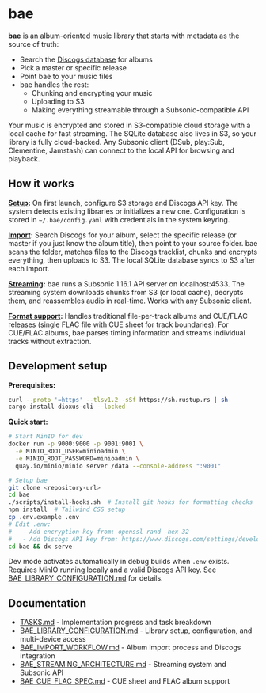# bae

**bae** is an album-oriented music library that starts with metadata as the source of truth:

- Search the [Discogs database](https://www.discogs.com/developers) for albums
- Pick a master or specific release
- Point bae to your music files
- bae handles the rest:
  - Chunking and encrypting your music
  - Uploading to S3
  - Making everything streamable through a Subsonic-compatible API

Your music is encrypted and stored in S3-compatible cloud storage with a local cache for fast streaming. The SQLite database also lives in S3, so your library is fully cloud-backed. Any Subsonic client (DSub, play:Sub, Clementine, Jamstash) can connect to the local API for browsing and playback.

## How it works

**[Setup](BAE_LIBRARY_CONFIGURATION.md):** On first launch, configure S3 storage and Discogs API key. The system detects existing libraries or initializes a new one. Configuration is stored in `~/.bae/config.yaml` with credentials in the system keyring.

**[Import](BAE_IMPORT_WORKFLOW.md):** Search Discogs for your album, select the specific release (or master if you just know the album title), then point to your source folder. bae scans the folder, matches files to the Discogs tracklist, chunks and encrypts everything, then uploads to S3. The local SQLite database syncs to S3 after each import.

**[Streaming](BAE_STREAMING_ARCHITECTURE.md):** bae runs a Subsonic 1.16.1 API server on localhost:4533. The streaming system downloads chunks from S3 (or local cache), decrypts them, and reassembles audio in real-time. Works with any Subsonic client.

**[Format support](BAE_CUE_FLAC_SPEC.md):** Handles traditional file-per-track albums and CUE/FLAC releases (single FLAC file with CUE sheet for track boundaries). For CUE/FLAC albums, bae parses timing information and streams individual tracks without extraction.

## Development setup

**Prerequisites:**
```bash
curl --proto '=https' --tlsv1.2 -sSf https://sh.rustup.rs | sh
cargo install dioxus-cli --locked
```

**Quick start:**
```bash
# Start MinIO for dev
docker run -p 9000:9000 -p 9001:9001 \
  -e MINIO_ROOT_USER=minioadmin \
  -e MINIO_ROOT_PASSWORD=minioadmin \
  quay.io/minio/minio server /data --console-address ":9001"

# Setup bae
git clone <repository-url>
cd bae
./scripts/install-hooks.sh  # Install git hooks for formatting checks
npm install  # Tailwind CSS setup
cp .env.example .env
# Edit .env: 
#   - Add encryption key from: openssl rand -hex 32
#   - Add Discogs API key from: https://www.discogs.com/settings/developers
cd bae && dx serve
```

Dev mode activates automatically in debug builds when `.env` exists. Requires MinIO running locally and a valid Discogs API key. See [BAE_LIBRARY_CONFIGURATION.md](BAE_LIBRARY_CONFIGURATION.md) for details.

## Documentation

- [TASKS.md](TASKS.md) - Implementation progress and task breakdown
- [BAE_LIBRARY_CONFIGURATION.md](BAE_LIBRARY_CONFIGURATION.md) - Library setup, configuration, and multi-device access
- [BAE_IMPORT_WORKFLOW.md](BAE_IMPORT_WORKFLOW.md) - Album import process and Discogs integration
- [BAE_STREAMING_ARCHITECTURE.md](BAE_STREAMING_ARCHITECTURE.md) - Streaming system and Subsonic API
- [BAE_CUE_FLAC_SPEC.md](BAE_CUE_FLAC_SPEC.md) - CUE sheet and FLAC album support